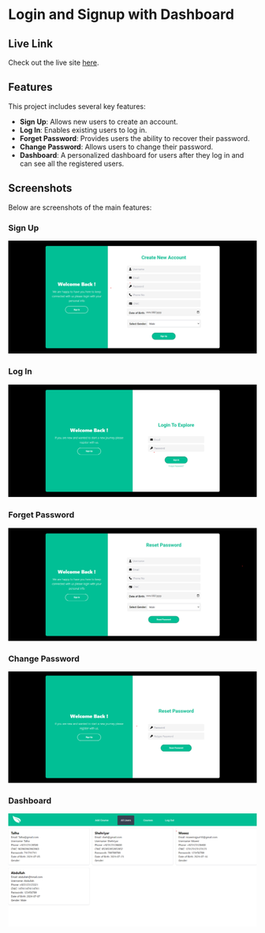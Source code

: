 # Login and Signup with Dashboard

## Live Link
Check out the live site [here](https://react-signup-loginpage.vercel.app/).

## Features

This project includes several key features:

- **Sign Up**: Allows new users to create an account.
- **Log In**: Enables existing users to log in.
- **Forget Password**: Provides users the ability to recover their password.
- **Change Password**: Allows users to change their password.
- **Dashboard**: A personalized dashboard for users after they log in and can see all the registered users.

## Screenshots

Below are screenshots of the main features:

### Sign Up

![Sign Up](https://github.com/Moeez-Rajpoot/React-Signup-Login/blob/main/src/assets/signup-image.png)

### Log In

![Log In](https://github.com/Moeez-Rajpoot/React-Signup-Login/blob/main/src/assets/Login-image.png)

### Forget Password

![Forget Password](https://github.com/Moeez-Rajpoot/React-Signup-Login/blob/main/src/assets/forget-image.png)

### Change Password

![Change Password](https://github.com/Moeez-Rajpoot/React-Signup-Login/blob/main/src/assets/change-image.png)

### Dashboard

![Dashboard](https://github.com/Moeez-Rajpoot/React-Signup-Login/blob/main/src/assets/Dashboard.png)
